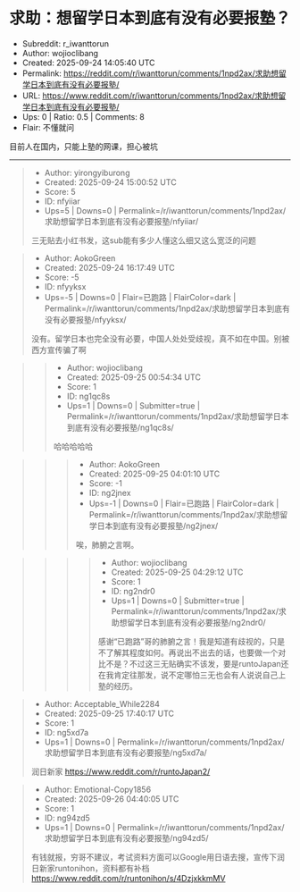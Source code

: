 # 求助：想留学日本到底有没有必要报塾？

- Subreddit: r_iwanttorun
- Author: wojioclibang
- Created: 2025-09-24 14:05:40 UTC
- Permalink: https://reddit.com/r/iwanttorun/comments/1npd2ax/求助想留学日本到底有没有必要报塾/
- URL: https://www.reddit.com/r/iwanttorun/comments/1npd2ax/求助想留学日本到底有没有必要报塾/
- Ups: 0 | Ratio: 0.5 | Comments: 8
- Flair: 不懂就问


目前人在国内，只能上塾的网课，担心被坑


---

> - Author: yirongyiburong
> - Created: 2025-09-24 15:00:52 UTC
> - Score: 5
> - ID: nfyiiar
> - Ups=5 | Downs=0 | Permalink=/r/iwanttorun/comments/1npd2ax/求助想留学日本到底有没有必要报塾/nfyiiar/
>
> 三无贴去小红书发，这sub能有多少人懂这么细又这么宽泛的问题

> - Author: AokoGreen
> - Created: 2025-09-24 16:17:49 UTC
> - Score: -5
> - ID: nfyyksx
> - Ups=-5 | Downs=0 | Flair=已跑路 | FlairColor=dark | Permalink=/r/iwanttorun/comments/1npd2ax/求助想留学日本到底有没有必要报塾/nfyyksx/
>
> 没有。留学日本也完全没有必要，中国人处处受歧视，真不如在中国。别被西方宣传骗了啊

>> - Author: wojioclibang
>> - Created: 2025-09-25 00:54:34 UTC
>> - Score: 1
>> - ID: ng1qc8s
>> - Ups=1 | Downs=0 | Submitter=true | Permalink=/r/iwanttorun/comments/1npd2ax/求助想留学日本到底有没有必要报塾/ng1qc8s/
>>
>> 哈哈哈哈哈

>>> - Author: AokoGreen
>>> - Created: 2025-09-25 04:01:10 UTC
>>> - Score: -1
>>> - ID: ng2jnex
>>> - Ups=-1 | Downs=0 | Flair=已跑路 | FlairColor=dark | Permalink=/r/iwanttorun/comments/1npd2ax/求助想留学日本到底有没有必要报塾/ng2jnex/
>>>
>>> 唉，肺腑之言啊。

>>>> - Author: wojioclibang
>>>> - Created: 2025-09-25 04:29:12 UTC
>>>> - Score: 1
>>>> - ID: ng2ndr0
>>>> - Ups=1 | Downs=0 | Submitter=true | Permalink=/r/iwanttorun/comments/1npd2ax/求助想留学日本到底有没有必要报塾/ng2ndr0/
>>>>
>>>> 感谢“已跑路”哥的肺腑之言！我是知道有歧视的，只是不了解其程度如何。再说出不出去的话，也要做一个对比不是？不过这三无贴确实不该发，要是runtoJapan还在我肯定往那发，说不定哪怕三无也会有人说说自己上塾的经历。

> - Author: Acceptable_While2284
> - Created: 2025-09-25 17:40:17 UTC
> - Score: 1
> - ID: ng5xd7a
> - Ups=1 | Downs=0 | Permalink=/r/iwanttorun/comments/1npd2ax/求助想留学日本到底有没有必要报塾/ng5xd7a/
>
> 润日新家 https://www.reddit.com/r/runtoJapan2/

> - Author: Emotional-Copy1856
> - Created: 2025-09-26 04:40:05 UTC
> - Score: 1
> - ID: ng94zd5
> - Ups=1 | Downs=0 | Permalink=/r/iwanttorun/comments/1npd2ax/求助想留学日本到底有没有必要报塾/ng94zd5/
>
> 有钱就报，穷哥不建议，考试资料方面可以Google用日语去搜，宣传下润日新家runtonihon，资料都有补档
> https://www.reddit.com/r/runtonihon/s/4DzjxkkmMV
